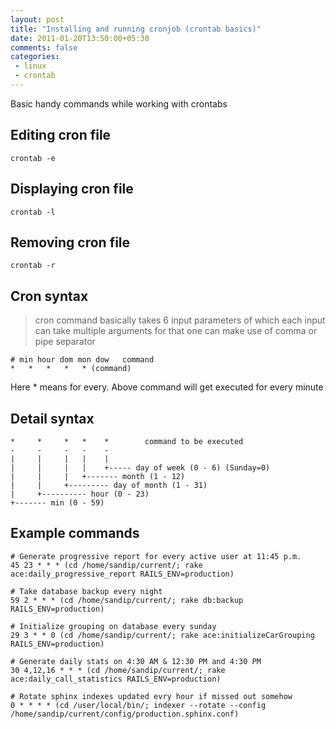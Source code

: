 ```yaml
---
layout: post
title: "Installing and running cronjob (crontab basics)"
date: 2011-01-20T13:50:00+05:30
comments: false
categories:
 - linux
 - crontab
---
```


Basic handy commands while working with crontabs
 
## Editing cron file
```
crontab -e
```

## Displaying cron file
```
crontab -l
```

## Removing cron file
```
crontab -r
```
## Cron syntax

> cron command basically takes 6 input parameters of which each input can take multiple arguments for that one can make use of comma or pipe separator

```
# min hour dom mon dow   command
*   *   *   *   * (command)
```

Here \* means for every. Above command will get executed for every minute

## Detail syntax
```
*     *     *   *    *        command to be executed
-     -     -   -    -
|     |     |   |    |
|     |     |   |    +----- day of week (0 - 6) (Sunday=0)
|     |     |   +------- month (1 - 12)
|     |     +--------- day of month (1 - 31)
|     +---------- hour (0 - 23)
+------- min (0 - 59)
```

## Example commands
```
# Generate progressive report for every active user at 11:45 p.m.
45 23 * * * (cd /home/sandip/current/; rake ace:daily_progressive_report RAILS_ENV=production)

# Take database backup every night
59 2 * * * (cd /home/sandip/current/; rake db:backup RAILS_ENV=production)

# Initialize grouping on database every sunday
29 3 * * 0 (cd /home/sandip/current/; rake ace:initializeCarGrouping RAILS_ENV=production)

# Generate daily stats on 4:30 AM & 12:30 PM and 4:30 PM
30 4,12,16 * * * (cd /home/sandip/current/; rake ace:daily_call_statistics RAILS_ENV=production)

# Rotate sphinx indexes updated evry hour if missed out somehow
0 * * * * (cd /user/local/bin/; indexer --rotate --config /home/sandip/current/config/production.sphinx.conf)
```
